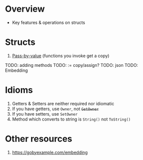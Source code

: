 # Overview
- Key features & operations on structs

# Structs
1. [Pass-by-value](TODO) (functions you invoke get a copy)



TODO: adding methods
TODO: := copy/assign?
TODO: json
TODO: Embedding


# Idioms
1. Getters & Setters are neither required nor idiomatic
1. If you have getters, use `Owner`, not ~~`GetOwner`~~
1. If you have setters, use `SetOwner`
1. Method which converts to string is `String()` not `ToString()`

# Other resources
1. https://gobyexample.com/embedding
